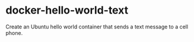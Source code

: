# docker-hello-world-text
Create an Ubuntu hello world container that sends a text message to a cell phone.
